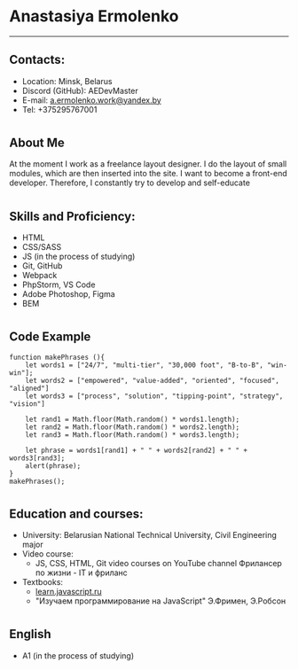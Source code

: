 
# Anastasiya Ermolenko
******************************************************************
## Contacts:
* Location: Minsk, Belarus
* Discord (GitHub): AEDevMaster
* E-mail: a.ermolenko.work@yandex.by
* Tel: +375295767001
#
## About Me
At the moment I work as a freelance layout designer. I do the layout of small modules, which are then inserted into the site. I want to become a front-end developer. Therefore, I constantly try to develop and self-educate
#
## Skills and Proficiency:
* HTML
* CSS/SASS
* JS (in the process of studying)
* Git, GitHub
* Webpack
* PhpStorm, VS Code
* Adobe Photoshop, Figma
* BEM
#
## Code Example
```
function makePhrases (){
    let words1 = ["24/7", "multi-tier", "30,000 foot", "B-to-B", "win-win"];
    let words2 = ["empowered", "value-added", "oriented", "focused", "aligned"]
    let words3 = ["process", "solution", "tipping-point", "strategy", "vision"]

    let rand1 = Math.floor(Math.random() * words1.length);
    let rand2 = Math.floor(Math.random() * words2.length);
    let rand3 = Math.floor(Math.random() * words3.length);

    let phrase = words1[rand1] + " " + words2[rand2] + " " + words3[rand3];
    alert(phrase);
}
makePhrases();
```
#
## Education and courses:
* University: Belarusian National Technical University, Civil Engineering major
* Video course:
  * JS, CSS, HTML, Git video courses on YouTube channel Фрилансер по жизни - IT и фриланс
* Textbooks:
  * [learn.javascript.ru]()
  * "Изучаем программирование на JavaScript" Э.Фримен, Э.Робсон
#
## English
* A1 (in the process of studying)












